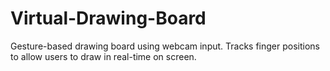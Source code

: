 # Virtual-Drawing-Board
Gesture-based drawing board using webcam input. Tracks finger positions to allow users to draw in real-time on screen.
